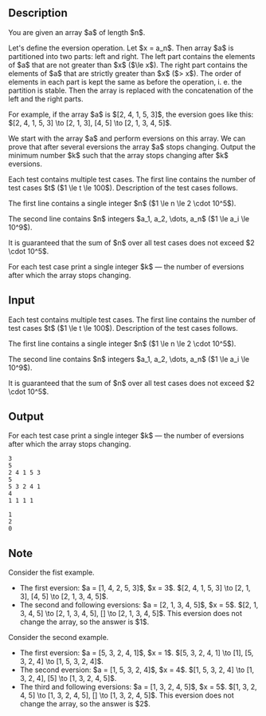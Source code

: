 ## Description

<div><p>You are given an array $a$ of length $n$.</p><p>Let's define the <span class="tex-font-style-it">eversion</span> operation. Let $x = a_n$. Then array $a$ is partitioned into two parts: left and right. The left part contains the elements of $a$ that are not greater than $x$ ($\le x$). The right part contains the elements of $a$ that are strictly greater than $x$ ($&gt; x$). The order of elements in each part is kept the same as before the operation, i.&nbsp;e. the partition is stable. Then the array is replaced with the concatenation of the left and the right parts.</p><p>For example, if the array $a$ is $[2, 4, 1, 5, 3]$, the eversion goes like this: $[2, 4, 1, 5, 3] \to [2, 1, 3], [4, 5] \to [2, 1, 3, 4, 5]$.</p><p>We start with the array $a$ and perform eversions on this array. We can prove that after several eversions the array $a$ stops changing. Output the minimum number $k$ such that the array stops changing after $k$ eversions.</p></div><div class="input-specification"><p>Each test contains multiple test cases. The first line contains the number of test cases $t$ ($1 \le t \le 100$). Description of the test cases follows.</p><p>The first line contains a single integer $n$ ($1 \le n \le 2 \cdot 10^5$).</p><p>The second line contains $n$ integers $a_1, a_2, \dots, a_n$ ($1 \le a_i \le 10^9$).</p><p>It is guaranteed that the sum of $n$ over all test cases does not exceed $2 \cdot 10^5$.</p></div><div class="output-specification"><p>For each test case print a single integer $k$ — the number of eversions after which the array stops changing.</p></div>

## Input

<p>Each test contains multiple test cases. The first line contains the number of test cases $t$ ($1 \le t \le 100$). Description of the test cases follows.</p><p>The first line contains a single integer $n$ ($1 \le n \le 2 \cdot 10^5$).</p><p>The second line contains $n$ integers $a_1, a_2, \dots, a_n$ ($1 \le a_i \le 10^9$).</p><p>It is guaranteed that the sum of $n$ over all test cases does not exceed $2 \cdot 10^5$.</p>

## Output

<p>For each test case print a single integer $k$ — the number of eversions after which the array stops changing.</p>





```input1
3
5
2 4 1 5 3
5
5 3 2 4 1
4
1 1 1 1
```




```output1
1
2
0
```



## Note

<p>Consider the fist example.</p><ul> <li> The first eversion: $a = [1, 4, 2, 5, 3]$, $x = 3$. $[2, 4, 1, 5, 3] \to [2, 1, 3], [4, 5] \to [2, 1, 3, 4, 5]$. </li><li> The second and following eversions: $a = [2, 1, 3, 4, 5]$, $x = 5$. $[2, 1, 3, 4, 5] \to [2, 1, 3, 4, 5], [] \to [2, 1, 3, 4, 5]$. This eversion does not change the array, so the answer is $1$. </li></ul><p>Consider the second example. </p><ul> <li> The first eversion: $a = [5, 3, 2, 4, 1]$, $x = 1$. $[5, 3, 2, 4, 1] \to [1], [5, 3, 2, 4] \to [1, 5, 3, 2, 4]$. </li><li> The second eversion: $a = [1, 5, 3, 2, 4]$, $x = 4$. $[1, 5, 3, 2, 4] \to [1, 3, 2, 4], [5] \to [1, 3, 2, 4, 5]$. </li><li> The third and following eversions: $a = [1, 3, 2, 4, 5]$, $x = 5$. $[1, 3, 2, 4, 5] \to [1, 3, 2, 4, 5], [] \to [1, 3, 2, 4, 5]$. This eversion does not change the array, so the answer is $2$. </li></ul>
